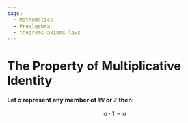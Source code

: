 ```yaml
---
tags:
  - Mathematics
  - Prealgebra
  - theorems-axioms-laws
---
```


# The Property of Multiplicative Identity

**Let $a$ represent any member of $\mathbb{W}$ or $\mathbb{Z}$ then:**

$$ a \cdot 1 = a $$
